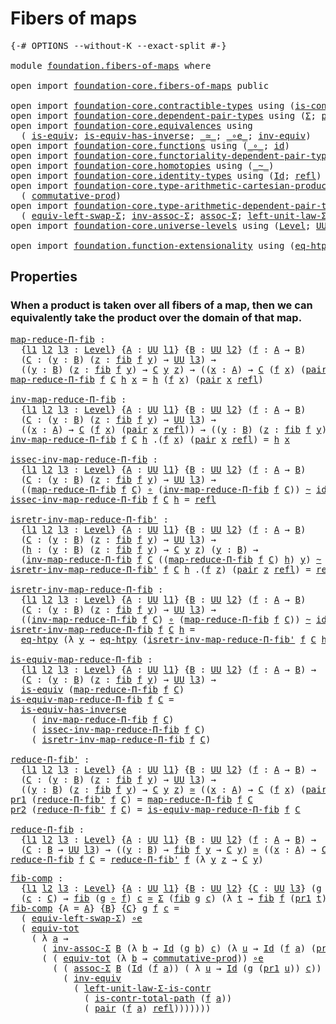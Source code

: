 # Fibers of maps

<pre class="Agda"><a id="27" class="Symbol">{-#</a> <a id="31" class="Keyword">OPTIONS</a> <a id="39" class="Pragma">--without-K</a> <a id="51" class="Pragma">--exact-split</a> <a id="65" class="Symbol">#-}</a>

<a id="70" class="Keyword">module</a> <a id="77" href="foundation.fibers-of-maps.html" class="Module">foundation.fibers-of-maps</a> <a id="103" class="Keyword">where</a>

<a id="110" class="Keyword">open</a> <a id="115" class="Keyword">import</a> <a id="122" href="foundation-core.fibers-of-maps.html" class="Module">foundation-core.fibers-of-maps</a> <a id="153" class="Keyword">public</a>

<a id="161" class="Keyword">open</a> <a id="166" class="Keyword">import</a> <a id="173" href="foundation-core.contractible-types.html" class="Module">foundation-core.contractible-types</a> <a id="208" class="Keyword">using</a> <a id="214" class="Symbol">(</a><a id="215" href="foundation-core.contractible-types.html#1970" class="Function">is-contr-total-path</a><a id="234" class="Symbol">)</a>
<a id="236" class="Keyword">open</a> <a id="241" class="Keyword">import</a> <a id="248" href="foundation-core.dependent-pair-types.html" class="Module">foundation-core.dependent-pair-types</a> <a id="285" class="Keyword">using</a> <a id="291" class="Symbol">(</a><a id="292" href="foundation-core.dependent-pair-types.html#502" class="Record">Σ</a><a id="293" class="Symbol">;</a> <a id="295" href="foundation-core.dependent-pair-types.html#575" class="InductiveConstructor">pair</a><a id="299" class="Symbol">;</a> <a id="301" href="foundation-core.dependent-pair-types.html#592" class="Field">pr1</a><a id="304" class="Symbol">;</a> <a id="306" href="foundation-core.dependent-pair-types.html#604" class="Field">pr2</a><a id="309" class="Symbol">)</a>
<a id="311" class="Keyword">open</a> <a id="316" class="Keyword">import</a> <a id="323" href="foundation-core.equivalences.html" class="Module">foundation-core.equivalences</a> <a id="352" class="Keyword">using</a>
  <a id="360" class="Symbol">(</a> <a id="362" href="foundation-core.equivalences.html#1542" class="Function">is-equiv</a><a id="370" class="Symbol">;</a> <a id="372" href="foundation-core.equivalences.html#2999" class="Function">is-equiv-has-inverse</a><a id="392" class="Symbol">;</a> <a id="394" href="foundation-core.equivalences.html#1607" class="Function Operator">_≃_</a><a id="397" class="Symbol">;</a> <a id="399" href="foundation-core.equivalences.html#7855" class="Function Operator">_∘e_</a><a id="403" class="Symbol">;</a> <a id="405" href="foundation-core.equivalences.html#5707" class="Function">inv-equiv</a><a id="414" class="Symbol">)</a>
<a id="416" class="Keyword">open</a> <a id="421" class="Keyword">import</a> <a id="428" href="foundation-core.functions.html" class="Module">foundation-core.functions</a> <a id="454" class="Keyword">using</a> <a id="460" class="Symbol">(</a><a id="461" href="foundation-core.functions.html#407" class="Function Operator">_∘_</a><a id="464" class="Symbol">;</a> <a id="466" href="foundation-core.functions.html#309" class="Function">id</a><a id="468" class="Symbol">)</a>
<a id="470" class="Keyword">open</a> <a id="475" class="Keyword">import</a> <a id="482" href="foundation-core.functoriality-dependent-pair-types.html" class="Module">foundation-core.functoriality-dependent-pair-types</a> <a id="533" class="Keyword">using</a> <a id="539" class="Symbol">(</a><a id="540" href="foundation-core.functoriality-dependent-pair-types.html#6804" class="Function">equiv-tot</a><a id="549" class="Symbol">)</a>
<a id="551" class="Keyword">open</a> <a id="556" class="Keyword">import</a> <a id="563" href="foundation-core.homotopies.html" class="Module">foundation-core.homotopies</a> <a id="590" class="Keyword">using</a> <a id="596" class="Symbol">(</a><a id="597" href="foundation-core.homotopies.html#467" class="Function Operator">_~_</a><a id="600" class="Symbol">)</a>
<a id="602" class="Keyword">open</a> <a id="607" class="Keyword">import</a> <a id="614" href="foundation-core.identity-types.html" class="Module">foundation-core.identity-types</a> <a id="645" class="Keyword">using</a> <a id="651" class="Symbol">(</a><a id="652" href="foundation-core.identity-types.html#641" class="Datatype">Id</a><a id="654" class="Symbol">;</a> <a id="656" href="foundation-core.identity-types.html#694" class="InductiveConstructor">refl</a><a id="660" class="Symbol">)</a>
<a id="662" class="Keyword">open</a> <a id="667" class="Keyword">import</a> <a id="674" href="foundation-core.type-arithmetic-cartesian-product-types.html" class="Module">foundation-core.type-arithmetic-cartesian-product-types</a> <a id="730" class="Keyword">using</a>
  <a id="738" class="Symbol">(</a> <a id="740" href="foundation-core.type-arithmetic-cartesian-product-types.html#2050" class="Function">commutative-prod</a><a id="756" class="Symbol">)</a>
<a id="758" class="Keyword">open</a> <a id="763" class="Keyword">import</a> <a id="770" href="foundation-core.type-arithmetic-dependent-pair-types.html" class="Module">foundation-core.type-arithmetic-dependent-pair-types</a> <a id="823" class="Keyword">using</a>
  <a id="831" class="Symbol">(</a> <a id="833" href="foundation-core.type-arithmetic-dependent-pair-types.html#10226" class="Function">equiv-left-swap-Σ</a><a id="850" class="Symbol">;</a> <a id="852" href="foundation-core.type-arithmetic-dependent-pair-types.html#5795" class="Function">inv-assoc-Σ</a><a id="863" class="Symbol">;</a> <a id="865" href="foundation-core.type-arithmetic-dependent-pair-types.html#5662" class="Function">assoc-Σ</a><a id="872" class="Symbol">;</a> <a id="874" href="foundation-core.type-arithmetic-dependent-pair-types.html#3077" class="Function">left-unit-law-Σ-is-contr</a><a id="898" class="Symbol">)</a>
<a id="900" class="Keyword">open</a> <a id="905" class="Keyword">import</a> <a id="912" href="foundation-core.universe-levels.html" class="Module">foundation-core.universe-levels</a> <a id="944" class="Keyword">using</a> <a id="950" class="Symbol">(</a><a id="951" href="Agda.Primitive.html#597" class="Postulate">Level</a><a id="956" class="Symbol">;</a> <a id="958" href="foundation-core.universe-levels.html#222" class="Primitive">UU</a><a id="960" class="Symbol">)</a>

<a id="963" class="Keyword">open</a> <a id="968" class="Keyword">import</a> <a id="975" href="foundation.function-extensionality.html" class="Module">foundation.function-extensionality</a> <a id="1010" class="Keyword">using</a> <a id="1016" class="Symbol">(</a><a id="1017" href="foundation.function-extensionality.html#1446" class="Function">eq-htpy</a><a id="1024" class="Symbol">)</a>
</pre>
## Properties

### When a product is taken over all fibers of a map, then we can equivalently take the product over the domain of that map.

<pre class="Agda"><a id="map-reduce-Π-fib"></a><a id="1180" href="foundation.fibers-of-maps.html#1180" class="Function">map-reduce-Π-fib</a> <a id="1197" class="Symbol">:</a>
  <a id="1201" class="Symbol">{</a><a id="1202" href="foundation.fibers-of-maps.html#1202" class="Bound">l1</a> <a id="1205" href="foundation.fibers-of-maps.html#1205" class="Bound">l2</a> <a id="1208" href="foundation.fibers-of-maps.html#1208" class="Bound">l3</a> <a id="1211" class="Symbol">:</a> <a id="1213" href="Agda.Primitive.html#597" class="Postulate">Level</a><a id="1218" class="Symbol">}</a> <a id="1220" class="Symbol">{</a><a id="1221" href="foundation.fibers-of-maps.html#1221" class="Bound">A</a> <a id="1223" class="Symbol">:</a> <a id="1225" href="foundation-core.universe-levels.html#222" class="Primitive">UU</a> <a id="1228" href="foundation.fibers-of-maps.html#1202" class="Bound">l1</a><a id="1230" class="Symbol">}</a> <a id="1232" class="Symbol">{</a><a id="1233" href="foundation.fibers-of-maps.html#1233" class="Bound">B</a> <a id="1235" class="Symbol">:</a> <a id="1237" href="foundation-core.universe-levels.html#222" class="Primitive">UU</a> <a id="1240" href="foundation.fibers-of-maps.html#1205" class="Bound">l2</a><a id="1242" class="Symbol">}</a> <a id="1244" class="Symbol">(</a><a id="1245" href="foundation.fibers-of-maps.html#1245" class="Bound">f</a> <a id="1247" class="Symbol">:</a> <a id="1249" href="foundation.fibers-of-maps.html#1221" class="Bound">A</a> <a id="1251" class="Symbol">→</a> <a id="1253" href="foundation.fibers-of-maps.html#1233" class="Bound">B</a><a id="1254" class="Symbol">)</a>
  <a id="1258" class="Symbol">(</a><a id="1259" href="foundation.fibers-of-maps.html#1259" class="Bound">C</a> <a id="1261" class="Symbol">:</a> <a id="1263" class="Symbol">(</a><a id="1264" href="foundation.fibers-of-maps.html#1264" class="Bound">y</a> <a id="1266" class="Symbol">:</a> <a id="1268" href="foundation.fibers-of-maps.html#1233" class="Bound">B</a><a id="1269" class="Symbol">)</a> <a id="1271" class="Symbol">(</a><a id="1272" href="foundation.fibers-of-maps.html#1272" class="Bound">z</a> <a id="1274" class="Symbol">:</a> <a id="1276" href="foundation-core.fibers-of-maps.html#928" class="Function">fib</a> <a id="1280" href="foundation.fibers-of-maps.html#1245" class="Bound">f</a> <a id="1282" href="foundation.fibers-of-maps.html#1264" class="Bound">y</a><a id="1283" class="Symbol">)</a> <a id="1285" class="Symbol">→</a> <a id="1287" href="foundation-core.universe-levels.html#222" class="Primitive">UU</a> <a id="1290" href="foundation.fibers-of-maps.html#1208" class="Bound">l3</a><a id="1292" class="Symbol">)</a> <a id="1294" class="Symbol">→</a>
  <a id="1298" class="Symbol">((</a><a id="1300" href="foundation.fibers-of-maps.html#1300" class="Bound">y</a> <a id="1302" class="Symbol">:</a> <a id="1304" href="foundation.fibers-of-maps.html#1233" class="Bound">B</a><a id="1305" class="Symbol">)</a> <a id="1307" class="Symbol">(</a><a id="1308" href="foundation.fibers-of-maps.html#1308" class="Bound">z</a> <a id="1310" class="Symbol">:</a> <a id="1312" href="foundation-core.fibers-of-maps.html#928" class="Function">fib</a> <a id="1316" href="foundation.fibers-of-maps.html#1245" class="Bound">f</a> <a id="1318" href="foundation.fibers-of-maps.html#1300" class="Bound">y</a><a id="1319" class="Symbol">)</a> <a id="1321" class="Symbol">→</a> <a id="1323" href="foundation.fibers-of-maps.html#1259" class="Bound">C</a> <a id="1325" href="foundation.fibers-of-maps.html#1300" class="Bound">y</a> <a id="1327" href="foundation.fibers-of-maps.html#1308" class="Bound">z</a><a id="1328" class="Symbol">)</a> <a id="1330" class="Symbol">→</a> <a id="1332" class="Symbol">((</a><a id="1334" href="foundation.fibers-of-maps.html#1334" class="Bound">x</a> <a id="1336" class="Symbol">:</a> <a id="1338" href="foundation.fibers-of-maps.html#1221" class="Bound">A</a><a id="1339" class="Symbol">)</a> <a id="1341" class="Symbol">→</a> <a id="1343" href="foundation.fibers-of-maps.html#1259" class="Bound">C</a> <a id="1345" class="Symbol">(</a><a id="1346" href="foundation.fibers-of-maps.html#1245" class="Bound">f</a> <a id="1348" href="foundation.fibers-of-maps.html#1334" class="Bound">x</a><a id="1349" class="Symbol">)</a> <a id="1351" class="Symbol">(</a><a id="1352" href="foundation-core.dependent-pair-types.html#575" class="InductiveConstructor">pair</a> <a id="1357" href="foundation.fibers-of-maps.html#1334" class="Bound">x</a> <a id="1359" href="foundation-core.identity-types.html#694" class="InductiveConstructor">refl</a><a id="1363" class="Symbol">))</a>
<a id="1366" href="foundation.fibers-of-maps.html#1180" class="Function">map-reduce-Π-fib</a> <a id="1383" href="foundation.fibers-of-maps.html#1383" class="Bound">f</a> <a id="1385" href="foundation.fibers-of-maps.html#1385" class="Bound">C</a> <a id="1387" href="foundation.fibers-of-maps.html#1387" class="Bound">h</a> <a id="1389" href="foundation.fibers-of-maps.html#1389" class="Bound">x</a> <a id="1391" class="Symbol">=</a> <a id="1393" href="foundation.fibers-of-maps.html#1387" class="Bound">h</a> <a id="1395" class="Symbol">(</a><a id="1396" href="foundation.fibers-of-maps.html#1383" class="Bound">f</a> <a id="1398" href="foundation.fibers-of-maps.html#1389" class="Bound">x</a><a id="1399" class="Symbol">)</a> <a id="1401" class="Symbol">(</a><a id="1402" href="foundation-core.dependent-pair-types.html#575" class="InductiveConstructor">pair</a> <a id="1407" href="foundation.fibers-of-maps.html#1389" class="Bound">x</a> <a id="1409" href="foundation-core.identity-types.html#694" class="InductiveConstructor">refl</a><a id="1413" class="Symbol">)</a>

<a id="inv-map-reduce-Π-fib"></a><a id="1416" href="foundation.fibers-of-maps.html#1416" class="Function">inv-map-reduce-Π-fib</a> <a id="1437" class="Symbol">:</a>
  <a id="1441" class="Symbol">{</a><a id="1442" href="foundation.fibers-of-maps.html#1442" class="Bound">l1</a> <a id="1445" href="foundation.fibers-of-maps.html#1445" class="Bound">l2</a> <a id="1448" href="foundation.fibers-of-maps.html#1448" class="Bound">l3</a> <a id="1451" class="Symbol">:</a> <a id="1453" href="Agda.Primitive.html#597" class="Postulate">Level</a><a id="1458" class="Symbol">}</a> <a id="1460" class="Symbol">{</a><a id="1461" href="foundation.fibers-of-maps.html#1461" class="Bound">A</a> <a id="1463" class="Symbol">:</a> <a id="1465" href="foundation-core.universe-levels.html#222" class="Primitive">UU</a> <a id="1468" href="foundation.fibers-of-maps.html#1442" class="Bound">l1</a><a id="1470" class="Symbol">}</a> <a id="1472" class="Symbol">{</a><a id="1473" href="foundation.fibers-of-maps.html#1473" class="Bound">B</a> <a id="1475" class="Symbol">:</a> <a id="1477" href="foundation-core.universe-levels.html#222" class="Primitive">UU</a> <a id="1480" href="foundation.fibers-of-maps.html#1445" class="Bound">l2</a><a id="1482" class="Symbol">}</a> <a id="1484" class="Symbol">(</a><a id="1485" href="foundation.fibers-of-maps.html#1485" class="Bound">f</a> <a id="1487" class="Symbol">:</a> <a id="1489" href="foundation.fibers-of-maps.html#1461" class="Bound">A</a> <a id="1491" class="Symbol">→</a> <a id="1493" href="foundation.fibers-of-maps.html#1473" class="Bound">B</a><a id="1494" class="Symbol">)</a>
  <a id="1498" class="Symbol">(</a><a id="1499" href="foundation.fibers-of-maps.html#1499" class="Bound">C</a> <a id="1501" class="Symbol">:</a> <a id="1503" class="Symbol">(</a><a id="1504" href="foundation.fibers-of-maps.html#1504" class="Bound">y</a> <a id="1506" class="Symbol">:</a> <a id="1508" href="foundation.fibers-of-maps.html#1473" class="Bound">B</a><a id="1509" class="Symbol">)</a> <a id="1511" class="Symbol">(</a><a id="1512" href="foundation.fibers-of-maps.html#1512" class="Bound">z</a> <a id="1514" class="Symbol">:</a> <a id="1516" href="foundation-core.fibers-of-maps.html#928" class="Function">fib</a> <a id="1520" href="foundation.fibers-of-maps.html#1485" class="Bound">f</a> <a id="1522" href="foundation.fibers-of-maps.html#1504" class="Bound">y</a><a id="1523" class="Symbol">)</a> <a id="1525" class="Symbol">→</a> <a id="1527" href="foundation-core.universe-levels.html#222" class="Primitive">UU</a> <a id="1530" href="foundation.fibers-of-maps.html#1448" class="Bound">l3</a><a id="1532" class="Symbol">)</a> <a id="1534" class="Symbol">→</a>
  <a id="1538" class="Symbol">((</a><a id="1540" href="foundation.fibers-of-maps.html#1540" class="Bound">x</a> <a id="1542" class="Symbol">:</a> <a id="1544" href="foundation.fibers-of-maps.html#1461" class="Bound">A</a><a id="1545" class="Symbol">)</a> <a id="1547" class="Symbol">→</a> <a id="1549" href="foundation.fibers-of-maps.html#1499" class="Bound">C</a> <a id="1551" class="Symbol">(</a><a id="1552" href="foundation.fibers-of-maps.html#1485" class="Bound">f</a> <a id="1554" href="foundation.fibers-of-maps.html#1540" class="Bound">x</a><a id="1555" class="Symbol">)</a> <a id="1557" class="Symbol">(</a><a id="1558" href="foundation-core.dependent-pair-types.html#575" class="InductiveConstructor">pair</a> <a id="1563" href="foundation.fibers-of-maps.html#1540" class="Bound">x</a> <a id="1565" href="foundation-core.identity-types.html#694" class="InductiveConstructor">refl</a><a id="1569" class="Symbol">))</a> <a id="1572" class="Symbol">→</a> <a id="1574" class="Symbol">((</a><a id="1576" href="foundation.fibers-of-maps.html#1576" class="Bound">y</a> <a id="1578" class="Symbol">:</a> <a id="1580" href="foundation.fibers-of-maps.html#1473" class="Bound">B</a><a id="1581" class="Symbol">)</a> <a id="1583" class="Symbol">(</a><a id="1584" href="foundation.fibers-of-maps.html#1584" class="Bound">z</a> <a id="1586" class="Symbol">:</a> <a id="1588" href="foundation-core.fibers-of-maps.html#928" class="Function">fib</a> <a id="1592" href="foundation.fibers-of-maps.html#1485" class="Bound">f</a> <a id="1594" href="foundation.fibers-of-maps.html#1576" class="Bound">y</a><a id="1595" class="Symbol">)</a> <a id="1597" class="Symbol">→</a> <a id="1599" href="foundation.fibers-of-maps.html#1499" class="Bound">C</a> <a id="1601" href="foundation.fibers-of-maps.html#1576" class="Bound">y</a> <a id="1603" href="foundation.fibers-of-maps.html#1584" class="Bound">z</a><a id="1604" class="Symbol">)</a>
<a id="1606" href="foundation.fibers-of-maps.html#1416" class="Function">inv-map-reduce-Π-fib</a> <a id="1627" href="foundation.fibers-of-maps.html#1627" class="Bound">f</a> <a id="1629" href="foundation.fibers-of-maps.html#1629" class="Bound">C</a> <a id="1631" href="foundation.fibers-of-maps.html#1631" class="Bound">h</a> <a id="1633" class="DottedPattern Symbol">.(</a><a id="1635" href="foundation.fibers-of-maps.html#1627" class="DottedPattern Bound">f</a> <a id="1637" href="foundation.fibers-of-maps.html#1646" class="DottedPattern Bound">x</a><a id="1638" class="DottedPattern Symbol">)</a> <a id="1640" class="Symbol">(</a><a id="1641" href="foundation-core.dependent-pair-types.html#575" class="InductiveConstructor">pair</a> <a id="1646" href="foundation.fibers-of-maps.html#1646" class="Bound">x</a> <a id="1648" href="foundation-core.identity-types.html#694" class="InductiveConstructor">refl</a><a id="1652" class="Symbol">)</a> <a id="1654" class="Symbol">=</a> <a id="1656" href="foundation.fibers-of-maps.html#1631" class="Bound">h</a> <a id="1658" href="foundation.fibers-of-maps.html#1646" class="Bound">x</a>

<a id="issec-inv-map-reduce-Π-fib"></a><a id="1661" href="foundation.fibers-of-maps.html#1661" class="Function">issec-inv-map-reduce-Π-fib</a> <a id="1688" class="Symbol">:</a>
  <a id="1692" class="Symbol">{</a><a id="1693" href="foundation.fibers-of-maps.html#1693" class="Bound">l1</a> <a id="1696" href="foundation.fibers-of-maps.html#1696" class="Bound">l2</a> <a id="1699" href="foundation.fibers-of-maps.html#1699" class="Bound">l3</a> <a id="1702" class="Symbol">:</a> <a id="1704" href="Agda.Primitive.html#597" class="Postulate">Level</a><a id="1709" class="Symbol">}</a> <a id="1711" class="Symbol">{</a><a id="1712" href="foundation.fibers-of-maps.html#1712" class="Bound">A</a> <a id="1714" class="Symbol">:</a> <a id="1716" href="foundation-core.universe-levels.html#222" class="Primitive">UU</a> <a id="1719" href="foundation.fibers-of-maps.html#1693" class="Bound">l1</a><a id="1721" class="Symbol">}</a> <a id="1723" class="Symbol">{</a><a id="1724" href="foundation.fibers-of-maps.html#1724" class="Bound">B</a> <a id="1726" class="Symbol">:</a> <a id="1728" href="foundation-core.universe-levels.html#222" class="Primitive">UU</a> <a id="1731" href="foundation.fibers-of-maps.html#1696" class="Bound">l2</a><a id="1733" class="Symbol">}</a> <a id="1735" class="Symbol">(</a><a id="1736" href="foundation.fibers-of-maps.html#1736" class="Bound">f</a> <a id="1738" class="Symbol">:</a> <a id="1740" href="foundation.fibers-of-maps.html#1712" class="Bound">A</a> <a id="1742" class="Symbol">→</a> <a id="1744" href="foundation.fibers-of-maps.html#1724" class="Bound">B</a><a id="1745" class="Symbol">)</a>
  <a id="1749" class="Symbol">(</a><a id="1750" href="foundation.fibers-of-maps.html#1750" class="Bound">C</a> <a id="1752" class="Symbol">:</a> <a id="1754" class="Symbol">(</a><a id="1755" href="foundation.fibers-of-maps.html#1755" class="Bound">y</a> <a id="1757" class="Symbol">:</a> <a id="1759" href="foundation.fibers-of-maps.html#1724" class="Bound">B</a><a id="1760" class="Symbol">)</a> <a id="1762" class="Symbol">(</a><a id="1763" href="foundation.fibers-of-maps.html#1763" class="Bound">z</a> <a id="1765" class="Symbol">:</a> <a id="1767" href="foundation-core.fibers-of-maps.html#928" class="Function">fib</a> <a id="1771" href="foundation.fibers-of-maps.html#1736" class="Bound">f</a> <a id="1773" href="foundation.fibers-of-maps.html#1755" class="Bound">y</a><a id="1774" class="Symbol">)</a> <a id="1776" class="Symbol">→</a> <a id="1778" href="foundation-core.universe-levels.html#222" class="Primitive">UU</a> <a id="1781" href="foundation.fibers-of-maps.html#1699" class="Bound">l3</a><a id="1783" class="Symbol">)</a> <a id="1785" class="Symbol">→</a>
  <a id="1789" class="Symbol">((</a><a id="1791" href="foundation.fibers-of-maps.html#1180" class="Function">map-reduce-Π-fib</a> <a id="1808" href="foundation.fibers-of-maps.html#1736" class="Bound">f</a> <a id="1810" href="foundation.fibers-of-maps.html#1750" class="Bound">C</a><a id="1811" class="Symbol">)</a> <a id="1813" href="foundation-core.functions.html#407" class="Function Operator">∘</a> <a id="1815" class="Symbol">(</a><a id="1816" href="foundation.fibers-of-maps.html#1416" class="Function">inv-map-reduce-Π-fib</a> <a id="1837" href="foundation.fibers-of-maps.html#1736" class="Bound">f</a> <a id="1839" href="foundation.fibers-of-maps.html#1750" class="Bound">C</a><a id="1840" class="Symbol">))</a> <a id="1843" href="foundation-core.homotopies.html#467" class="Function Operator">~</a> <a id="1845" href="foundation-core.functions.html#309" class="Function">id</a>
<a id="1848" href="foundation.fibers-of-maps.html#1661" class="Function">issec-inv-map-reduce-Π-fib</a> <a id="1875" href="foundation.fibers-of-maps.html#1875" class="Bound">f</a> <a id="1877" href="foundation.fibers-of-maps.html#1877" class="Bound">C</a> <a id="1879" href="foundation.fibers-of-maps.html#1879" class="Bound">h</a> <a id="1881" class="Symbol">=</a> <a id="1883" href="foundation-core.identity-types.html#694" class="InductiveConstructor">refl</a>

<a id="isretr-inv-map-reduce-Π-fib&#39;"></a><a id="1889" href="foundation.fibers-of-maps.html#1889" class="Function">isretr-inv-map-reduce-Π-fib&#39;</a> <a id="1918" class="Symbol">:</a>
  <a id="1922" class="Symbol">{</a><a id="1923" href="foundation.fibers-of-maps.html#1923" class="Bound">l1</a> <a id="1926" href="foundation.fibers-of-maps.html#1926" class="Bound">l2</a> <a id="1929" href="foundation.fibers-of-maps.html#1929" class="Bound">l3</a> <a id="1932" class="Symbol">:</a> <a id="1934" href="Agda.Primitive.html#597" class="Postulate">Level</a><a id="1939" class="Symbol">}</a> <a id="1941" class="Symbol">{</a><a id="1942" href="foundation.fibers-of-maps.html#1942" class="Bound">A</a> <a id="1944" class="Symbol">:</a> <a id="1946" href="foundation-core.universe-levels.html#222" class="Primitive">UU</a> <a id="1949" href="foundation.fibers-of-maps.html#1923" class="Bound">l1</a><a id="1951" class="Symbol">}</a> <a id="1953" class="Symbol">{</a><a id="1954" href="foundation.fibers-of-maps.html#1954" class="Bound">B</a> <a id="1956" class="Symbol">:</a> <a id="1958" href="foundation-core.universe-levels.html#222" class="Primitive">UU</a> <a id="1961" href="foundation.fibers-of-maps.html#1926" class="Bound">l2</a><a id="1963" class="Symbol">}</a> <a id="1965" class="Symbol">(</a><a id="1966" href="foundation.fibers-of-maps.html#1966" class="Bound">f</a> <a id="1968" class="Symbol">:</a> <a id="1970" href="foundation.fibers-of-maps.html#1942" class="Bound">A</a> <a id="1972" class="Symbol">→</a> <a id="1974" href="foundation.fibers-of-maps.html#1954" class="Bound">B</a><a id="1975" class="Symbol">)</a>
  <a id="1979" class="Symbol">(</a><a id="1980" href="foundation.fibers-of-maps.html#1980" class="Bound">C</a> <a id="1982" class="Symbol">:</a> <a id="1984" class="Symbol">(</a><a id="1985" href="foundation.fibers-of-maps.html#1985" class="Bound">y</a> <a id="1987" class="Symbol">:</a> <a id="1989" href="foundation.fibers-of-maps.html#1954" class="Bound">B</a><a id="1990" class="Symbol">)</a> <a id="1992" class="Symbol">(</a><a id="1993" href="foundation.fibers-of-maps.html#1993" class="Bound">z</a> <a id="1995" class="Symbol">:</a> <a id="1997" href="foundation-core.fibers-of-maps.html#928" class="Function">fib</a> <a id="2001" href="foundation.fibers-of-maps.html#1966" class="Bound">f</a> <a id="2003" href="foundation.fibers-of-maps.html#1985" class="Bound">y</a><a id="2004" class="Symbol">)</a> <a id="2006" class="Symbol">→</a> <a id="2008" href="foundation-core.universe-levels.html#222" class="Primitive">UU</a> <a id="2011" href="foundation.fibers-of-maps.html#1929" class="Bound">l3</a><a id="2013" class="Symbol">)</a> <a id="2015" class="Symbol">→</a>
  <a id="2019" class="Symbol">(</a><a id="2020" href="foundation.fibers-of-maps.html#2020" class="Bound">h</a> <a id="2022" class="Symbol">:</a> <a id="2024" class="Symbol">(</a><a id="2025" href="foundation.fibers-of-maps.html#2025" class="Bound">y</a> <a id="2027" class="Symbol">:</a> <a id="2029" href="foundation.fibers-of-maps.html#1954" class="Bound">B</a><a id="2030" class="Symbol">)</a> <a id="2032" class="Symbol">(</a><a id="2033" href="foundation.fibers-of-maps.html#2033" class="Bound">z</a> <a id="2035" class="Symbol">:</a> <a id="2037" href="foundation-core.fibers-of-maps.html#928" class="Function">fib</a> <a id="2041" href="foundation.fibers-of-maps.html#1966" class="Bound">f</a> <a id="2043" href="foundation.fibers-of-maps.html#2025" class="Bound">y</a><a id="2044" class="Symbol">)</a> <a id="2046" class="Symbol">→</a> <a id="2048" href="foundation.fibers-of-maps.html#1980" class="Bound">C</a> <a id="2050" href="foundation.fibers-of-maps.html#2025" class="Bound">y</a> <a id="2052" href="foundation.fibers-of-maps.html#2033" class="Bound">z</a><a id="2053" class="Symbol">)</a> <a id="2055" class="Symbol">(</a><a id="2056" href="foundation.fibers-of-maps.html#2056" class="Bound">y</a> <a id="2058" class="Symbol">:</a> <a id="2060" href="foundation.fibers-of-maps.html#1954" class="Bound">B</a><a id="2061" class="Symbol">)</a> <a id="2063" class="Symbol">→</a>
  <a id="2067" class="Symbol">(</a><a id="2068" href="foundation.fibers-of-maps.html#1416" class="Function">inv-map-reduce-Π-fib</a> <a id="2089" href="foundation.fibers-of-maps.html#1966" class="Bound">f</a> <a id="2091" href="foundation.fibers-of-maps.html#1980" class="Bound">C</a> <a id="2093" class="Symbol">((</a><a id="2095" href="foundation.fibers-of-maps.html#1180" class="Function">map-reduce-Π-fib</a> <a id="2112" href="foundation.fibers-of-maps.html#1966" class="Bound">f</a> <a id="2114" href="foundation.fibers-of-maps.html#1980" class="Bound">C</a><a id="2115" class="Symbol">)</a> <a id="2117" href="foundation.fibers-of-maps.html#2020" class="Bound">h</a><a id="2118" class="Symbol">)</a> <a id="2120" href="foundation.fibers-of-maps.html#2056" class="Bound">y</a><a id="2121" class="Symbol">)</a> <a id="2123" href="foundation-core.homotopies.html#467" class="Function Operator">~</a> <a id="2125" class="Symbol">(</a><a id="2126" href="foundation.fibers-of-maps.html#2020" class="Bound">h</a> <a id="2128" href="foundation.fibers-of-maps.html#2056" class="Bound">y</a><a id="2129" class="Symbol">)</a>
<a id="2131" href="foundation.fibers-of-maps.html#1889" class="Function">isretr-inv-map-reduce-Π-fib&#39;</a> <a id="2160" href="foundation.fibers-of-maps.html#2160" class="Bound">f</a> <a id="2162" href="foundation.fibers-of-maps.html#2162" class="Bound">C</a> <a id="2164" href="foundation.fibers-of-maps.html#2164" class="Bound">h</a> <a id="2166" class="DottedPattern Symbol">.(</a><a id="2168" href="foundation.fibers-of-maps.html#2160" class="DottedPattern Bound">f</a> <a id="2170" href="foundation.fibers-of-maps.html#2179" class="DottedPattern Bound">z</a><a id="2171" class="DottedPattern Symbol">)</a> <a id="2173" class="Symbol">(</a><a id="2174" href="foundation-core.dependent-pair-types.html#575" class="InductiveConstructor">pair</a> <a id="2179" href="foundation.fibers-of-maps.html#2179" class="Bound">z</a> <a id="2181" href="foundation-core.identity-types.html#694" class="InductiveConstructor">refl</a><a id="2185" class="Symbol">)</a> <a id="2187" class="Symbol">=</a> <a id="2189" href="foundation-core.identity-types.html#694" class="InductiveConstructor">refl</a>

<a id="isretr-inv-map-reduce-Π-fib"></a><a id="2195" href="foundation.fibers-of-maps.html#2195" class="Function">isretr-inv-map-reduce-Π-fib</a> <a id="2223" class="Symbol">:</a>
  <a id="2227" class="Symbol">{</a><a id="2228" href="foundation.fibers-of-maps.html#2228" class="Bound">l1</a> <a id="2231" href="foundation.fibers-of-maps.html#2231" class="Bound">l2</a> <a id="2234" href="foundation.fibers-of-maps.html#2234" class="Bound">l3</a> <a id="2237" class="Symbol">:</a> <a id="2239" href="Agda.Primitive.html#597" class="Postulate">Level</a><a id="2244" class="Symbol">}</a> <a id="2246" class="Symbol">{</a><a id="2247" href="foundation.fibers-of-maps.html#2247" class="Bound">A</a> <a id="2249" class="Symbol">:</a> <a id="2251" href="foundation-core.universe-levels.html#222" class="Primitive">UU</a> <a id="2254" href="foundation.fibers-of-maps.html#2228" class="Bound">l1</a><a id="2256" class="Symbol">}</a> <a id="2258" class="Symbol">{</a><a id="2259" href="foundation.fibers-of-maps.html#2259" class="Bound">B</a> <a id="2261" class="Symbol">:</a> <a id="2263" href="foundation-core.universe-levels.html#222" class="Primitive">UU</a> <a id="2266" href="foundation.fibers-of-maps.html#2231" class="Bound">l2</a><a id="2268" class="Symbol">}</a> <a id="2270" class="Symbol">(</a><a id="2271" href="foundation.fibers-of-maps.html#2271" class="Bound">f</a> <a id="2273" class="Symbol">:</a> <a id="2275" href="foundation.fibers-of-maps.html#2247" class="Bound">A</a> <a id="2277" class="Symbol">→</a> <a id="2279" href="foundation.fibers-of-maps.html#2259" class="Bound">B</a><a id="2280" class="Symbol">)</a>
  <a id="2284" class="Symbol">(</a><a id="2285" href="foundation.fibers-of-maps.html#2285" class="Bound">C</a> <a id="2287" class="Symbol">:</a> <a id="2289" class="Symbol">(</a><a id="2290" href="foundation.fibers-of-maps.html#2290" class="Bound">y</a> <a id="2292" class="Symbol">:</a> <a id="2294" href="foundation.fibers-of-maps.html#2259" class="Bound">B</a><a id="2295" class="Symbol">)</a> <a id="2297" class="Symbol">(</a><a id="2298" href="foundation.fibers-of-maps.html#2298" class="Bound">z</a> <a id="2300" class="Symbol">:</a> <a id="2302" href="foundation-core.fibers-of-maps.html#928" class="Function">fib</a> <a id="2306" href="foundation.fibers-of-maps.html#2271" class="Bound">f</a> <a id="2308" href="foundation.fibers-of-maps.html#2290" class="Bound">y</a><a id="2309" class="Symbol">)</a> <a id="2311" class="Symbol">→</a> <a id="2313" href="foundation-core.universe-levels.html#222" class="Primitive">UU</a> <a id="2316" href="foundation.fibers-of-maps.html#2234" class="Bound">l3</a><a id="2318" class="Symbol">)</a> <a id="2320" class="Symbol">→</a>
  <a id="2324" class="Symbol">((</a><a id="2326" href="foundation.fibers-of-maps.html#1416" class="Function">inv-map-reduce-Π-fib</a> <a id="2347" href="foundation.fibers-of-maps.html#2271" class="Bound">f</a> <a id="2349" href="foundation.fibers-of-maps.html#2285" class="Bound">C</a><a id="2350" class="Symbol">)</a> <a id="2352" href="foundation-core.functions.html#407" class="Function Operator">∘</a> <a id="2354" class="Symbol">(</a><a id="2355" href="foundation.fibers-of-maps.html#1180" class="Function">map-reduce-Π-fib</a> <a id="2372" href="foundation.fibers-of-maps.html#2271" class="Bound">f</a> <a id="2374" href="foundation.fibers-of-maps.html#2285" class="Bound">C</a><a id="2375" class="Symbol">))</a> <a id="2378" href="foundation-core.homotopies.html#467" class="Function Operator">~</a> <a id="2380" href="foundation-core.functions.html#309" class="Function">id</a>
<a id="2383" href="foundation.fibers-of-maps.html#2195" class="Function">isretr-inv-map-reduce-Π-fib</a> <a id="2411" href="foundation.fibers-of-maps.html#2411" class="Bound">f</a> <a id="2413" href="foundation.fibers-of-maps.html#2413" class="Bound">C</a> <a id="2415" href="foundation.fibers-of-maps.html#2415" class="Bound">h</a> <a id="2417" class="Symbol">=</a>
  <a id="2421" href="foundation.function-extensionality.html#1446" class="Function">eq-htpy</a> <a id="2429" class="Symbol">(λ</a> <a id="2432" href="foundation.fibers-of-maps.html#2432" class="Bound">y</a> <a id="2434" class="Symbol">→</a> <a id="2436" href="foundation.function-extensionality.html#1446" class="Function">eq-htpy</a> <a id="2444" class="Symbol">(</a><a id="2445" href="foundation.fibers-of-maps.html#1889" class="Function">isretr-inv-map-reduce-Π-fib&#39;</a> <a id="2474" href="foundation.fibers-of-maps.html#2411" class="Bound">f</a> <a id="2476" href="foundation.fibers-of-maps.html#2413" class="Bound">C</a> <a id="2478" href="foundation.fibers-of-maps.html#2415" class="Bound">h</a> <a id="2480" href="foundation.fibers-of-maps.html#2432" class="Bound">y</a><a id="2481" class="Symbol">))</a>

<a id="is-equiv-map-reduce-Π-fib"></a><a id="2485" href="foundation.fibers-of-maps.html#2485" class="Function">is-equiv-map-reduce-Π-fib</a> <a id="2511" class="Symbol">:</a>
  <a id="2515" class="Symbol">{</a><a id="2516" href="foundation.fibers-of-maps.html#2516" class="Bound">l1</a> <a id="2519" href="foundation.fibers-of-maps.html#2519" class="Bound">l2</a> <a id="2522" href="foundation.fibers-of-maps.html#2522" class="Bound">l3</a> <a id="2525" class="Symbol">:</a> <a id="2527" href="Agda.Primitive.html#597" class="Postulate">Level</a><a id="2532" class="Symbol">}</a> <a id="2534" class="Symbol">{</a><a id="2535" href="foundation.fibers-of-maps.html#2535" class="Bound">A</a> <a id="2537" class="Symbol">:</a> <a id="2539" href="foundation-core.universe-levels.html#222" class="Primitive">UU</a> <a id="2542" href="foundation.fibers-of-maps.html#2516" class="Bound">l1</a><a id="2544" class="Symbol">}</a> <a id="2546" class="Symbol">{</a><a id="2547" href="foundation.fibers-of-maps.html#2547" class="Bound">B</a> <a id="2549" class="Symbol">:</a> <a id="2551" href="foundation-core.universe-levels.html#222" class="Primitive">UU</a> <a id="2554" href="foundation.fibers-of-maps.html#2519" class="Bound">l2</a><a id="2556" class="Symbol">}</a> <a id="2558" class="Symbol">(</a><a id="2559" href="foundation.fibers-of-maps.html#2559" class="Bound">f</a> <a id="2561" class="Symbol">:</a> <a id="2563" href="foundation.fibers-of-maps.html#2535" class="Bound">A</a> <a id="2565" class="Symbol">→</a> <a id="2567" href="foundation.fibers-of-maps.html#2547" class="Bound">B</a><a id="2568" class="Symbol">)</a> <a id="2570" class="Symbol">→</a>
  <a id="2574" class="Symbol">(</a><a id="2575" href="foundation.fibers-of-maps.html#2575" class="Bound">C</a> <a id="2577" class="Symbol">:</a> <a id="2579" class="Symbol">(</a><a id="2580" href="foundation.fibers-of-maps.html#2580" class="Bound">y</a> <a id="2582" class="Symbol">:</a> <a id="2584" href="foundation.fibers-of-maps.html#2547" class="Bound">B</a><a id="2585" class="Symbol">)</a> <a id="2587" class="Symbol">(</a><a id="2588" href="foundation.fibers-of-maps.html#2588" class="Bound">z</a> <a id="2590" class="Symbol">:</a> <a id="2592" href="foundation-core.fibers-of-maps.html#928" class="Function">fib</a> <a id="2596" href="foundation.fibers-of-maps.html#2559" class="Bound">f</a> <a id="2598" href="foundation.fibers-of-maps.html#2580" class="Bound">y</a><a id="2599" class="Symbol">)</a> <a id="2601" class="Symbol">→</a> <a id="2603" href="foundation-core.universe-levels.html#222" class="Primitive">UU</a> <a id="2606" href="foundation.fibers-of-maps.html#2522" class="Bound">l3</a><a id="2608" class="Symbol">)</a> <a id="2610" class="Symbol">→</a>
  <a id="2614" href="foundation-core.equivalences.html#1542" class="Function">is-equiv</a> <a id="2623" class="Symbol">(</a><a id="2624" href="foundation.fibers-of-maps.html#1180" class="Function">map-reduce-Π-fib</a> <a id="2641" href="foundation.fibers-of-maps.html#2559" class="Bound">f</a> <a id="2643" href="foundation.fibers-of-maps.html#2575" class="Bound">C</a><a id="2644" class="Symbol">)</a>
<a id="2646" href="foundation.fibers-of-maps.html#2485" class="Function">is-equiv-map-reduce-Π-fib</a> <a id="2672" href="foundation.fibers-of-maps.html#2672" class="Bound">f</a> <a id="2674" href="foundation.fibers-of-maps.html#2674" class="Bound">C</a> <a id="2676" class="Symbol">=</a>
  <a id="2680" href="foundation-core.equivalences.html#2999" class="Function">is-equiv-has-inverse</a>
    <a id="2705" class="Symbol">(</a> <a id="2707" href="foundation.fibers-of-maps.html#1416" class="Function">inv-map-reduce-Π-fib</a> <a id="2728" href="foundation.fibers-of-maps.html#2672" class="Bound">f</a> <a id="2730" href="foundation.fibers-of-maps.html#2674" class="Bound">C</a><a id="2731" class="Symbol">)</a>
    <a id="2737" class="Symbol">(</a> <a id="2739" href="foundation.fibers-of-maps.html#1661" class="Function">issec-inv-map-reduce-Π-fib</a> <a id="2766" href="foundation.fibers-of-maps.html#2672" class="Bound">f</a> <a id="2768" href="foundation.fibers-of-maps.html#2674" class="Bound">C</a><a id="2769" class="Symbol">)</a>
    <a id="2775" class="Symbol">(</a> <a id="2777" href="foundation.fibers-of-maps.html#2195" class="Function">isretr-inv-map-reduce-Π-fib</a> <a id="2805" href="foundation.fibers-of-maps.html#2672" class="Bound">f</a> <a id="2807" href="foundation.fibers-of-maps.html#2674" class="Bound">C</a><a id="2808" class="Symbol">)</a>

<a id="reduce-Π-fib&#39;"></a><a id="2811" href="foundation.fibers-of-maps.html#2811" class="Function">reduce-Π-fib&#39;</a> <a id="2825" class="Symbol">:</a>
  <a id="2829" class="Symbol">{</a><a id="2830" href="foundation.fibers-of-maps.html#2830" class="Bound">l1</a> <a id="2833" href="foundation.fibers-of-maps.html#2833" class="Bound">l2</a> <a id="2836" href="foundation.fibers-of-maps.html#2836" class="Bound">l3</a> <a id="2839" class="Symbol">:</a> <a id="2841" href="Agda.Primitive.html#597" class="Postulate">Level</a><a id="2846" class="Symbol">}</a> <a id="2848" class="Symbol">{</a><a id="2849" href="foundation.fibers-of-maps.html#2849" class="Bound">A</a> <a id="2851" class="Symbol">:</a> <a id="2853" href="foundation-core.universe-levels.html#222" class="Primitive">UU</a> <a id="2856" href="foundation.fibers-of-maps.html#2830" class="Bound">l1</a><a id="2858" class="Symbol">}</a> <a id="2860" class="Symbol">{</a><a id="2861" href="foundation.fibers-of-maps.html#2861" class="Bound">B</a> <a id="2863" class="Symbol">:</a> <a id="2865" href="foundation-core.universe-levels.html#222" class="Primitive">UU</a> <a id="2868" href="foundation.fibers-of-maps.html#2833" class="Bound">l2</a><a id="2870" class="Symbol">}</a> <a id="2872" class="Symbol">(</a><a id="2873" href="foundation.fibers-of-maps.html#2873" class="Bound">f</a> <a id="2875" class="Symbol">:</a> <a id="2877" href="foundation.fibers-of-maps.html#2849" class="Bound">A</a> <a id="2879" class="Symbol">→</a> <a id="2881" href="foundation.fibers-of-maps.html#2861" class="Bound">B</a><a id="2882" class="Symbol">)</a> <a id="2884" class="Symbol">→</a>
  <a id="2888" class="Symbol">(</a><a id="2889" href="foundation.fibers-of-maps.html#2889" class="Bound">C</a> <a id="2891" class="Symbol">:</a> <a id="2893" class="Symbol">(</a><a id="2894" href="foundation.fibers-of-maps.html#2894" class="Bound">y</a> <a id="2896" class="Symbol">:</a> <a id="2898" href="foundation.fibers-of-maps.html#2861" class="Bound">B</a><a id="2899" class="Symbol">)</a> <a id="2901" class="Symbol">(</a><a id="2902" href="foundation.fibers-of-maps.html#2902" class="Bound">z</a> <a id="2904" class="Symbol">:</a> <a id="2906" href="foundation-core.fibers-of-maps.html#928" class="Function">fib</a> <a id="2910" href="foundation.fibers-of-maps.html#2873" class="Bound">f</a> <a id="2912" href="foundation.fibers-of-maps.html#2894" class="Bound">y</a><a id="2913" class="Symbol">)</a> <a id="2915" class="Symbol">→</a> <a id="2917" href="foundation-core.universe-levels.html#222" class="Primitive">UU</a> <a id="2920" href="foundation.fibers-of-maps.html#2836" class="Bound">l3</a><a id="2922" class="Symbol">)</a> <a id="2924" class="Symbol">→</a>
  <a id="2928" class="Symbol">((</a><a id="2930" href="foundation.fibers-of-maps.html#2930" class="Bound">y</a> <a id="2932" class="Symbol">:</a> <a id="2934" href="foundation.fibers-of-maps.html#2861" class="Bound">B</a><a id="2935" class="Symbol">)</a> <a id="2937" class="Symbol">(</a><a id="2938" href="foundation.fibers-of-maps.html#2938" class="Bound">z</a> <a id="2940" class="Symbol">:</a> <a id="2942" href="foundation-core.fibers-of-maps.html#928" class="Function">fib</a> <a id="2946" href="foundation.fibers-of-maps.html#2873" class="Bound">f</a> <a id="2948" href="foundation.fibers-of-maps.html#2930" class="Bound">y</a><a id="2949" class="Symbol">)</a> <a id="2951" class="Symbol">→</a> <a id="2953" href="foundation.fibers-of-maps.html#2889" class="Bound">C</a> <a id="2955" href="foundation.fibers-of-maps.html#2930" class="Bound">y</a> <a id="2957" href="foundation.fibers-of-maps.html#2938" class="Bound">z</a><a id="2958" class="Symbol">)</a> <a id="2960" href="foundation-core.equivalences.html#1607" class="Function Operator">≃</a> <a id="2962" class="Symbol">((</a><a id="2964" href="foundation.fibers-of-maps.html#2964" class="Bound">x</a> <a id="2966" class="Symbol">:</a> <a id="2968" href="foundation.fibers-of-maps.html#2849" class="Bound">A</a><a id="2969" class="Symbol">)</a> <a id="2971" class="Symbol">→</a> <a id="2973" href="foundation.fibers-of-maps.html#2889" class="Bound">C</a> <a id="2975" class="Symbol">(</a><a id="2976" href="foundation.fibers-of-maps.html#2873" class="Bound">f</a> <a id="2978" href="foundation.fibers-of-maps.html#2964" class="Bound">x</a><a id="2979" class="Symbol">)</a> <a id="2981" class="Symbol">(</a><a id="2982" href="foundation-core.dependent-pair-types.html#575" class="InductiveConstructor">pair</a> <a id="2987" href="foundation.fibers-of-maps.html#2964" class="Bound">x</a> <a id="2989" href="foundation-core.identity-types.html#694" class="InductiveConstructor">refl</a><a id="2993" class="Symbol">))</a>
<a id="2996" href="foundation-core.dependent-pair-types.html#592" class="Field">pr1</a> <a id="3000" class="Symbol">(</a><a id="3001" href="foundation.fibers-of-maps.html#2811" class="Function">reduce-Π-fib&#39;</a> <a id="3015" href="foundation.fibers-of-maps.html#3015" class="Bound">f</a> <a id="3017" href="foundation.fibers-of-maps.html#3017" class="Bound">C</a><a id="3018" class="Symbol">)</a> <a id="3020" class="Symbol">=</a> <a id="3022" href="foundation.fibers-of-maps.html#1180" class="Function">map-reduce-Π-fib</a> <a id="3039" href="foundation.fibers-of-maps.html#3015" class="Bound">f</a> <a id="3041" href="foundation.fibers-of-maps.html#3017" class="Bound">C</a>
<a id="3043" href="foundation-core.dependent-pair-types.html#604" class="Field">pr2</a> <a id="3047" class="Symbol">(</a><a id="3048" href="foundation.fibers-of-maps.html#2811" class="Function">reduce-Π-fib&#39;</a> <a id="3062" href="foundation.fibers-of-maps.html#3062" class="Bound">f</a> <a id="3064" href="foundation.fibers-of-maps.html#3064" class="Bound">C</a><a id="3065" class="Symbol">)</a> <a id="3067" class="Symbol">=</a> <a id="3069" href="foundation.fibers-of-maps.html#2485" class="Function">is-equiv-map-reduce-Π-fib</a> <a id="3095" href="foundation.fibers-of-maps.html#3062" class="Bound">f</a> <a id="3097" href="foundation.fibers-of-maps.html#3064" class="Bound">C</a>

<a id="reduce-Π-fib"></a><a id="3100" href="foundation.fibers-of-maps.html#3100" class="Function">reduce-Π-fib</a> <a id="3113" class="Symbol">:</a>
  <a id="3117" class="Symbol">{</a><a id="3118" href="foundation.fibers-of-maps.html#3118" class="Bound">l1</a> <a id="3121" href="foundation.fibers-of-maps.html#3121" class="Bound">l2</a> <a id="3124" href="foundation.fibers-of-maps.html#3124" class="Bound">l3</a> <a id="3127" class="Symbol">:</a> <a id="3129" href="Agda.Primitive.html#597" class="Postulate">Level</a><a id="3134" class="Symbol">}</a> <a id="3136" class="Symbol">{</a><a id="3137" href="foundation.fibers-of-maps.html#3137" class="Bound">A</a> <a id="3139" class="Symbol">:</a> <a id="3141" href="foundation-core.universe-levels.html#222" class="Primitive">UU</a> <a id="3144" href="foundation.fibers-of-maps.html#3118" class="Bound">l1</a><a id="3146" class="Symbol">}</a> <a id="3148" class="Symbol">{</a><a id="3149" href="foundation.fibers-of-maps.html#3149" class="Bound">B</a> <a id="3151" class="Symbol">:</a> <a id="3153" href="foundation-core.universe-levels.html#222" class="Primitive">UU</a> <a id="3156" href="foundation.fibers-of-maps.html#3121" class="Bound">l2</a><a id="3158" class="Symbol">}</a> <a id="3160" class="Symbol">(</a><a id="3161" href="foundation.fibers-of-maps.html#3161" class="Bound">f</a> <a id="3163" class="Symbol">:</a> <a id="3165" href="foundation.fibers-of-maps.html#3137" class="Bound">A</a> <a id="3167" class="Symbol">→</a> <a id="3169" href="foundation.fibers-of-maps.html#3149" class="Bound">B</a><a id="3170" class="Symbol">)</a> <a id="3172" class="Symbol">→</a>
  <a id="3176" class="Symbol">(</a><a id="3177" href="foundation.fibers-of-maps.html#3177" class="Bound">C</a> <a id="3179" class="Symbol">:</a> <a id="3181" href="foundation.fibers-of-maps.html#3149" class="Bound">B</a> <a id="3183" class="Symbol">→</a> <a id="3185" href="foundation-core.universe-levels.html#222" class="Primitive">UU</a> <a id="3188" href="foundation.fibers-of-maps.html#3124" class="Bound">l3</a><a id="3190" class="Symbol">)</a> <a id="3192" class="Symbol">→</a> <a id="3194" class="Symbol">((</a><a id="3196" href="foundation.fibers-of-maps.html#3196" class="Bound">y</a> <a id="3198" class="Symbol">:</a> <a id="3200" href="foundation.fibers-of-maps.html#3149" class="Bound">B</a><a id="3201" class="Symbol">)</a> <a id="3203" class="Symbol">→</a> <a id="3205" href="foundation-core.fibers-of-maps.html#928" class="Function">fib</a> <a id="3209" href="foundation.fibers-of-maps.html#3161" class="Bound">f</a> <a id="3211" href="foundation.fibers-of-maps.html#3196" class="Bound">y</a> <a id="3213" class="Symbol">→</a> <a id="3215" href="foundation.fibers-of-maps.html#3177" class="Bound">C</a> <a id="3217" href="foundation.fibers-of-maps.html#3196" class="Bound">y</a><a id="3218" class="Symbol">)</a> <a id="3220" href="foundation-core.equivalences.html#1607" class="Function Operator">≃</a> <a id="3222" class="Symbol">((</a><a id="3224" href="foundation.fibers-of-maps.html#3224" class="Bound">x</a> <a id="3226" class="Symbol">:</a> <a id="3228" href="foundation.fibers-of-maps.html#3137" class="Bound">A</a><a id="3229" class="Symbol">)</a> <a id="3231" class="Symbol">→</a> <a id="3233" href="foundation.fibers-of-maps.html#3177" class="Bound">C</a> <a id="3235" class="Symbol">(</a><a id="3236" href="foundation.fibers-of-maps.html#3161" class="Bound">f</a> <a id="3238" href="foundation.fibers-of-maps.html#3224" class="Bound">x</a><a id="3239" class="Symbol">))</a>
<a id="3242" href="foundation.fibers-of-maps.html#3100" class="Function">reduce-Π-fib</a> <a id="3255" href="foundation.fibers-of-maps.html#3255" class="Bound">f</a> <a id="3257" href="foundation.fibers-of-maps.html#3257" class="Bound">C</a> <a id="3259" class="Symbol">=</a> <a id="3261" href="foundation.fibers-of-maps.html#2811" class="Function">reduce-Π-fib&#39;</a> <a id="3275" href="foundation.fibers-of-maps.html#3255" class="Bound">f</a> <a id="3277" class="Symbol">(λ</a> <a id="3280" href="foundation.fibers-of-maps.html#3280" class="Bound">y</a> <a id="3282" href="foundation.fibers-of-maps.html#3282" class="Bound">z</a> <a id="3284" class="Symbol">→</a> <a id="3286" href="foundation.fibers-of-maps.html#3257" class="Bound">C</a> <a id="3288" href="foundation.fibers-of-maps.html#3280" class="Bound">y</a><a id="3289" class="Symbol">)</a>
</pre>
<pre class="Agda"><a id="fib-comp"></a><a id="3304" href="foundation.fibers-of-maps.html#3304" class="Function">fib-comp</a> <a id="3313" class="Symbol">:</a>
  <a id="3317" class="Symbol">{</a><a id="3318" href="foundation.fibers-of-maps.html#3318" class="Bound">l1</a> <a id="3321" href="foundation.fibers-of-maps.html#3321" class="Bound">l2</a> <a id="3324" href="foundation.fibers-of-maps.html#3324" class="Bound">l3</a> <a id="3327" class="Symbol">:</a> <a id="3329" href="Agda.Primitive.html#597" class="Postulate">Level</a><a id="3334" class="Symbol">}</a> <a id="3336" class="Symbol">{</a><a id="3337" href="foundation.fibers-of-maps.html#3337" class="Bound">A</a> <a id="3339" class="Symbol">:</a> <a id="3341" href="foundation-core.universe-levels.html#222" class="Primitive">UU</a> <a id="3344" href="foundation.fibers-of-maps.html#3318" class="Bound">l1</a><a id="3346" class="Symbol">}</a> <a id="3348" class="Symbol">{</a><a id="3349" href="foundation.fibers-of-maps.html#3349" class="Bound">B</a> <a id="3351" class="Symbol">:</a> <a id="3353" href="foundation-core.universe-levels.html#222" class="Primitive">UU</a> <a id="3356" href="foundation.fibers-of-maps.html#3321" class="Bound">l2</a><a id="3358" class="Symbol">}</a> <a id="3360" class="Symbol">{</a><a id="3361" href="foundation.fibers-of-maps.html#3361" class="Bound">C</a> <a id="3363" class="Symbol">:</a> <a id="3365" href="foundation-core.universe-levels.html#222" class="Primitive">UU</a> <a id="3368" href="foundation.fibers-of-maps.html#3324" class="Bound">l3</a><a id="3370" class="Symbol">}</a> <a id="3372" class="Symbol">(</a><a id="3373" href="foundation.fibers-of-maps.html#3373" class="Bound">g</a> <a id="3375" class="Symbol">:</a> <a id="3377" href="foundation.fibers-of-maps.html#3349" class="Bound">B</a> <a id="3379" class="Symbol">→</a> <a id="3381" href="foundation.fibers-of-maps.html#3361" class="Bound">C</a><a id="3382" class="Symbol">)</a> <a id="3384" class="Symbol">(</a><a id="3385" href="foundation.fibers-of-maps.html#3385" class="Bound">f</a> <a id="3387" class="Symbol">:</a> <a id="3389" href="foundation.fibers-of-maps.html#3337" class="Bound">A</a> <a id="3391" class="Symbol">→</a> <a id="3393" href="foundation.fibers-of-maps.html#3349" class="Bound">B</a><a id="3394" class="Symbol">)</a>
  <a id="3398" class="Symbol">(</a><a id="3399" href="foundation.fibers-of-maps.html#3399" class="Bound">c</a> <a id="3401" class="Symbol">:</a> <a id="3403" href="foundation.fibers-of-maps.html#3361" class="Bound">C</a><a id="3404" class="Symbol">)</a> <a id="3406" class="Symbol">→</a> <a id="3408" href="foundation-core.fibers-of-maps.html#928" class="Function">fib</a> <a id="3412" class="Symbol">(</a><a id="3413" href="foundation.fibers-of-maps.html#3373" class="Bound">g</a> <a id="3415" href="foundation-core.functions.html#407" class="Function Operator">∘</a> <a id="3417" href="foundation.fibers-of-maps.html#3385" class="Bound">f</a><a id="3418" class="Symbol">)</a> <a id="3420" href="foundation.fibers-of-maps.html#3399" class="Bound">c</a> <a id="3422" href="foundation-core.equivalences.html#1607" class="Function Operator">≃</a> <a id="3424" href="foundation-core.dependent-pair-types.html#502" class="Record">Σ</a> <a id="3426" class="Symbol">(</a><a id="3427" href="foundation-core.fibers-of-maps.html#928" class="Function">fib</a> <a id="3431" href="foundation.fibers-of-maps.html#3373" class="Bound">g</a> <a id="3433" href="foundation.fibers-of-maps.html#3399" class="Bound">c</a><a id="3434" class="Symbol">)</a> <a id="3436" class="Symbol">(λ</a> <a id="3439" href="foundation.fibers-of-maps.html#3439" class="Bound">t</a> <a id="3441" class="Symbol">→</a> <a id="3443" href="foundation-core.fibers-of-maps.html#928" class="Function">fib</a> <a id="3447" href="foundation.fibers-of-maps.html#3385" class="Bound">f</a> <a id="3449" class="Symbol">(</a><a id="3450" href="foundation-core.dependent-pair-types.html#592" class="Field">pr1</a> <a id="3454" href="foundation.fibers-of-maps.html#3439" class="Bound">t</a><a id="3455" class="Symbol">))</a>
<a id="3458" href="foundation.fibers-of-maps.html#3304" class="Function">fib-comp</a> <a id="3467" class="Symbol">{</a><a id="3468" class="Argument">A</a> <a id="3470" class="Symbol">=</a> <a id="3472" href="foundation.fibers-of-maps.html#3472" class="Bound">A</a><a id="3473" class="Symbol">}</a> <a id="3475" class="Symbol">{</a><a id="3476" href="foundation.fibers-of-maps.html#3476" class="Bound">B</a><a id="3477" class="Symbol">}</a> <a id="3479" class="Symbol">{</a><a id="3480" href="foundation.fibers-of-maps.html#3480" class="Bound">C</a><a id="3481" class="Symbol">}</a> <a id="3483" href="foundation.fibers-of-maps.html#3483" class="Bound">g</a> <a id="3485" href="foundation.fibers-of-maps.html#3485" class="Bound">f</a> <a id="3487" href="foundation.fibers-of-maps.html#3487" class="Bound">c</a> <a id="3489" class="Symbol">=</a>
  <a id="3493" class="Symbol">(</a> <a id="3495" href="foundation-core.type-arithmetic-dependent-pair-types.html#10226" class="Function">equiv-left-swap-Σ</a><a id="3512" class="Symbol">)</a> <a id="3514" href="foundation-core.equivalences.html#7855" class="Function Operator">∘e</a>
  <a id="3519" class="Symbol">(</a> <a id="3521" href="foundation-core.functoriality-dependent-pair-types.html#6804" class="Function">equiv-tot</a>
    <a id="3535" class="Symbol">(</a> <a id="3537" class="Symbol">λ</a> <a id="3539" href="foundation.fibers-of-maps.html#3539" class="Bound">a</a> <a id="3541" class="Symbol">→</a>
      <a id="3549" class="Symbol">(</a> <a id="3551" href="foundation-core.type-arithmetic-dependent-pair-types.html#5795" class="Function">inv-assoc-Σ</a> <a id="3563" href="foundation.fibers-of-maps.html#3476" class="Bound">B</a> <a id="3565" class="Symbol">(λ</a> <a id="3568" href="foundation.fibers-of-maps.html#3568" class="Bound">b</a> <a id="3570" class="Symbol">→</a> <a id="3572" href="foundation-core.identity-types.html#641" class="Datatype">Id</a> <a id="3575" class="Symbol">(</a><a id="3576" href="foundation.fibers-of-maps.html#3483" class="Bound">g</a> <a id="3578" href="foundation.fibers-of-maps.html#3568" class="Bound">b</a><a id="3579" class="Symbol">)</a> <a id="3581" href="foundation.fibers-of-maps.html#3487" class="Bound">c</a><a id="3582" class="Symbol">)</a> <a id="3584" class="Symbol">(λ</a> <a id="3587" href="foundation.fibers-of-maps.html#3587" class="Bound">u</a> <a id="3589" class="Symbol">→</a> <a id="3591" href="foundation-core.identity-types.html#641" class="Datatype">Id</a> <a id="3594" class="Symbol">(</a><a id="3595" href="foundation.fibers-of-maps.html#3485" class="Bound">f</a> <a id="3597" href="foundation.fibers-of-maps.html#3539" class="Bound">a</a><a id="3598" class="Symbol">)</a> <a id="3600" class="Symbol">(</a><a id="3601" href="foundation-core.dependent-pair-types.html#592" class="Field">pr1</a> <a id="3605" href="foundation.fibers-of-maps.html#3587" class="Bound">u</a><a id="3606" class="Symbol">)))</a> <a id="3610" href="foundation-core.equivalences.html#7855" class="Function Operator">∘e</a>
      <a id="3619" class="Symbol">(</a> <a id="3621" class="Symbol">(</a> <a id="3623" href="foundation-core.functoriality-dependent-pair-types.html#6804" class="Function">equiv-tot</a> <a id="3633" class="Symbol">(λ</a> <a id="3636" href="foundation.fibers-of-maps.html#3636" class="Bound">b</a> <a id="3638" class="Symbol">→</a> <a id="3640" href="foundation-core.type-arithmetic-cartesian-product-types.html#2050" class="Function">commutative-prod</a><a id="3656" class="Symbol">))</a> <a id="3659" href="foundation-core.equivalences.html#7855" class="Function Operator">∘e</a>
        <a id="3670" class="Symbol">(</a> <a id="3672" class="Symbol">(</a> <a id="3674" href="foundation-core.type-arithmetic-dependent-pair-types.html#5662" class="Function">assoc-Σ</a> <a id="3682" href="foundation.fibers-of-maps.html#3476" class="Bound">B</a> <a id="3684" class="Symbol">(</a><a id="3685" href="foundation-core.identity-types.html#641" class="Datatype">Id</a> <a id="3688" class="Symbol">(</a><a id="3689" href="foundation.fibers-of-maps.html#3485" class="Bound">f</a> <a id="3691" href="foundation.fibers-of-maps.html#3539" class="Bound">a</a><a id="3692" class="Symbol">))</a> <a id="3695" class="Symbol">(</a> <a id="3697" class="Symbol">λ</a> <a id="3699" href="foundation.fibers-of-maps.html#3699" class="Bound">u</a> <a id="3701" class="Symbol">→</a> <a id="3703" href="foundation-core.identity-types.html#641" class="Datatype">Id</a> <a id="3706" class="Symbol">(</a><a id="3707" href="foundation.fibers-of-maps.html#3483" class="Bound">g</a> <a id="3709" class="Symbol">(</a><a id="3710" href="foundation-core.dependent-pair-types.html#592" class="Field">pr1</a> <a id="3714" href="foundation.fibers-of-maps.html#3699" class="Bound">u</a><a id="3715" class="Symbol">))</a> <a id="3718" href="foundation.fibers-of-maps.html#3487" class="Bound">c</a><a id="3719" class="Symbol">))</a> <a id="3722" href="foundation-core.equivalences.html#7855" class="Function Operator">∘e</a>
          <a id="3735" class="Symbol">(</a> <a id="3737" href="foundation-core.equivalences.html#5707" class="Function">inv-equiv</a>
            <a id="3759" class="Symbol">(</a> <a id="3761" href="foundation-core.type-arithmetic-dependent-pair-types.html#3077" class="Function">left-unit-law-Σ-is-contr</a>
              <a id="3800" class="Symbol">(</a> <a id="3802" href="foundation-core.contractible-types.html#1970" class="Function">is-contr-total-path</a> <a id="3822" class="Symbol">(</a><a id="3823" href="foundation.fibers-of-maps.html#3485" class="Bound">f</a> <a id="3825" href="foundation.fibers-of-maps.html#3539" class="Bound">a</a><a id="3826" class="Symbol">))</a>
              <a id="3843" class="Symbol">(</a> <a id="3845" href="foundation-core.dependent-pair-types.html#575" class="InductiveConstructor">pair</a> <a id="3850" class="Symbol">(</a><a id="3851" href="foundation.fibers-of-maps.html#3485" class="Bound">f</a> <a id="3853" href="foundation.fibers-of-maps.html#3539" class="Bound">a</a><a id="3854" class="Symbol">)</a> <a id="3856" href="foundation-core.identity-types.html#694" class="InductiveConstructor">refl</a><a id="3860" class="Symbol">)))))))</a>
</pre>